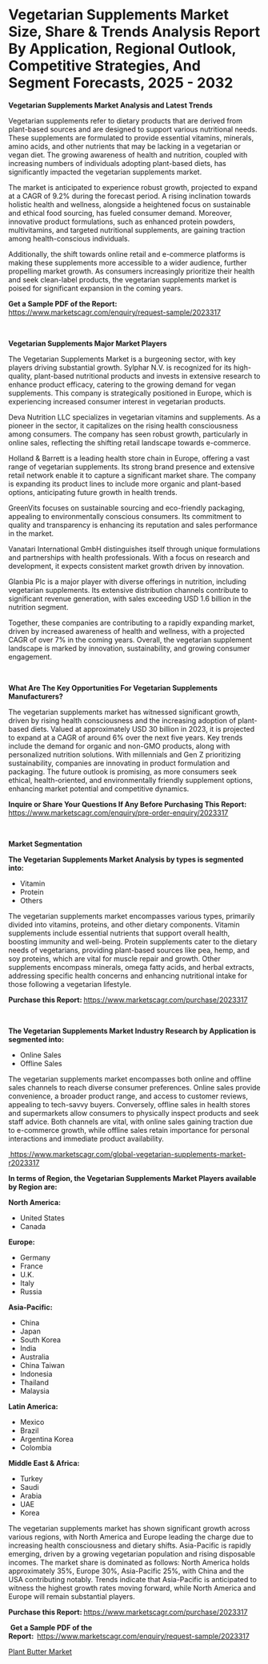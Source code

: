 <p><h1>Vegetarian Supplements Market Size, Share & Trends Analysis Report By Application, Regional Outlook, Competitive Strategies, And Segment Forecasts, 2025 - 2032</h1></p><p><strong>Vegetarian Supplements Market Analysis and Latest Trends</strong></p>
<p><p>Vegetarian supplements refer to dietary products that are derived from plant-based sources and are designed to support various nutritional needs. These supplements are formulated to provide essential vitamins, minerals, amino acids, and other nutrients that may be lacking in a vegetarian or vegan diet. The growing awareness of health and nutrition, coupled with increasing numbers of individuals adopting plant-based diets, has significantly impacted the vegetarian supplements market.</p><p>The market is anticipated to experience robust growth, projected to expand at a CAGR of 9.2% during the forecast period. A rising inclination towards holistic health and wellness, alongside a heightened focus on sustainable and ethical food sourcing, has fueled consumer demand. Moreover, innovative product formulations, such as enhanced protein powders, multivitamins, and targeted nutritional supplements, are gaining traction among health-conscious individuals.</p><p>Additionally, the shift towards online retail and e-commerce platforms is making these supplements more accessible to a wider audience, further propelling market growth. As consumers increasingly prioritize their health and seek clean-label products, the vegetarian supplements market is poised for significant expansion in the coming years.</p></p>
<p><strong>Get a Sample PDF of the Report:&nbsp;</strong> <a href="https://www.marketscagr.com/enquiry/request-sample/2023317?utm_campaign=2278&utm_medium=2&utm_source=Github&utm_content=ia&utm_term=15022025&utm_id=vegetarian-supplements">https://www.marketscagr.com/enquiry/request-sample/2023317</a></p>
<p>&nbsp;</p>
<p><strong>Vegetarian Supplements Major Market Players</strong></p>
<p><p>The Vegetarian Supplements Market is a burgeoning sector, with key players driving substantial growth. Sylphar N.V. is recognized for its high-quality, plant-based nutritional products and invests in extensive research to enhance product efficacy, catering to the growing demand for vegan supplements. This company is strategically positioned in Europe, which is experiencing increased consumer interest in vegetarian products.</p><p>Deva Nutrition LLC specializes in vegetarian vitamins and supplements. As a pioneer in the sector, it capitalizes on the rising health consciousness among consumers. The company has seen robust growth, particularly in online sales, reflecting the shifting retail landscape towards e-commerce.</p><p>Holland & Barrett is a leading health store chain in Europe, offering a vast range of vegetarian supplements. Its strong brand presence and extensive retail network enable it to capture a significant market share. The company is expanding its product lines to include more organic and plant-based options, anticipating future growth in health trends.</p><p>GreenVits focuses on sustainable sourcing and eco-friendly packaging, appealing to environmentally conscious consumers. Its commitment to quality and transparency is enhancing its reputation and sales performance in the market.</p><p>Vanatari International GmbH distinguishes itself through unique formulations and partnerships with health professionals. With a focus on research and development, it expects consistent market growth driven by innovation.</p><p>Glanbia Plc is a major player with diverse offerings in nutrition, including vegetarian supplements. Its extensive distribution channels contribute to significant revenue generation, with sales exceeding USD 1.6 billion in the nutrition segment.</p><p>Together, these companies are contributing to a rapidly expanding market, driven by increased awareness of health and wellness, with a projected CAGR of over 7% in the coming years. Overall, the vegetarian supplement landscape is marked by innovation, sustainability, and growing consumer engagement.</p></p>
<p>&nbsp;</p>
<p><strong>What Are The Key Opportunities For Vegetarian Supplements Manufacturers?</strong></p>
<p><p>The vegetarian supplements market has witnessed significant growth, driven by rising health consciousness and the increasing adoption of plant-based diets. Valued at approximately USD 30 billion in 2023, it is projected to expand at a CAGR of around 6% over the next five years. Key trends include the demand for organic and non-GMO products, along with personalized nutrition solutions. With millennials and Gen Z prioritizing sustainability, companies are innovating in product formulation and packaging. The future outlook is promising, as more consumers seek ethical, health-oriented, and environmentally friendly supplement options, enhancing market potential and competitive dynamics.</p></p>
<p><strong>Inquire or Share Your Questions If Any Before Purchasing This Report:</strong> <a href="https://www.marketscagr.com/enquiry/pre-order-enquiry/2023317?utm_campaign=2278&utm_medium=2&utm_source=Github&utm_content=ia&utm_term=15022025&utm_id=vegetarian-supplements">https://www.marketscagr.com/enquiry/pre-order-enquiry/2023317</a></p>
<p>&nbsp;</p>
<p><strong>Market Segmentation</strong></p>
<p><strong>The Vegetarian Supplements Market Analysis by types is segmented into:</strong></p>
<p><ul><li>Vitamin</li><li>Protein</li><li>Others</li></ul></p>
<p><p>The vegetarian supplements market encompasses various types, primarily divided into vitamins, proteins, and other dietary components. Vitamin supplements include essential nutrients that support overall health, boosting immunity and well-being. Protein supplements cater to the dietary needs of vegetarians, providing plant-based sources like pea, hemp, and soy proteins, which are vital for muscle repair and growth. Other supplements encompass minerals, omega fatty acids, and herbal extracts, addressing specific health concerns and enhancing nutritional intake for those following a vegetarian lifestyle.</p></p>
<p><strong>Purchase this Report:&nbsp;</strong><a href="https://www.marketscagr.com/purchase/2023317?utm_campaign=2278&utm_medium=2&utm_source=Github&utm_content=ia&utm_term=15022025&utm_id=vegetarian-supplements">https://www.marketscagr.com/purchase/2023317</a></p>
<p>&nbsp;</p>
<p><strong>The Vegetarian Supplements Market Industry Research by Application is segmented into:</strong></p>
<p><ul><li>Online Sales</li><li>Offline Sales</li></ul></p>
<p><p>The vegetarian supplements market encompasses both online and offline sales channels to reach diverse consumer preferences. Online sales provide convenience, a broader product range, and access to customer reviews, appealing to tech-savvy buyers. Conversely, offline sales in health stores and supermarkets allow consumers to physically inspect products and seek staff advice. Both channels are vital, with online sales gaining traction due to e-commerce growth, while offline sales retain importance for personal interactions and immediate product availability.</p></p>
<p><a href="https://www.marketscagr.com/global-vegetarian-supplements-market-r2023317?utm_campaign=2278&utm_medium=2&utm_source=Github&utm_content=ia&utm_term=15022025&utm_id=vegetarian-supplements">&nbsp;https://www.marketscagr.com/global-vegetarian-supplements-market-r2023317</a></p>
<p><strong>In terms of Region, the Vegetarian Supplements Market Players available by Region are:</strong></p>
<p>
    <p> <strong> North America: </strong>
        <ul>
            <li>United States</li>
            <li>Canada</li>
        </ul>
        </p> 
    <p> <strong> Europe: </strong>
        <ul>
            <li>Germany</li>
            <li>France</li>
            <li>U.K.</li>
            <li>Italy</li>
            <li>Russia</li>
        </ul>
        </p> 
    <p> <strong> Asia-Pacific: </strong>
        <ul>
            <li>China</li>
            <li>Japan</li>
            <li>South Korea</li>
            <li>India</li>
            <li>Australia</li>
            <li>China Taiwan</li>
            <li>Indonesia</li>
            <li>Thailand</li>
            <li>Malaysia</li>
        </ul>
        </p> 
    <p> <strong> Latin America: </strong>
        <ul>
            <li>Mexico</li>
            <li>Brazil</li>
            <li>Argentina Korea</li>
            <li>Colombia</li>
        </ul>
        </p> 
    <p> <strong> Middle East & Africa: </strong>
        <ul>
            <li>Turkey</li>
            <li>Saudi</li>
            <li>Arabia</li>
            <li>UAE</li>
            <li>Korea</li>
        </ul>
    </p>
    </p>
<p><p>The vegetarian supplements market has shown significant growth across various regions, with North America and Europe leading the charge due to increasing health consciousness and dietary shifts. Asia-Pacific is rapidly emerging, driven by a growing vegetarian population and rising disposable incomes. The market share is dominated as follows: North America holds approximately 35%, Europe 30%, Asia-Pacific 25%, with China and the USA contributing notably. Trends indicate that Asia-Pacific is anticipated to witness the highest growth rates moving forward, while North America and Europe will remain substantial players.</p></p>
<p><strong>Purchase this Report: </strong><a href="https://www.marketscagr.com/purchase/2023317?utm_campaign=2278&utm_medium=2&utm_source=Github&utm_content=ia&utm_term=15022025&utm_id=vegetarian-supplements">https://www.marketscagr.com/purchase/2023317</a></p>
<p>&nbsp;<strong>Get a Sample PDF of the Report:&nbsp;&nbsp;</strong><a href="https://www.marketscagr.com/enquiry/request-sample/2023317?utm_campaign=2278&utm_medium=2&utm_source=Github&utm_content=ia&utm_term=15022025&utm_id=vegetarian-supplements">https://www.marketscagr.com/enquiry/request-sample/2023317</a></p>
<p><strong></strong></p>
<p><p><a href="https://github.com/kbollin866/Market-Research-Report-List-1/blob/main/plant-butter-market.md?utm_campaign=2278&utm_medium=2&utm_source=Github&utm_content=ia&utm_term=15022025&utm_id=vegetarian-supplements">Plant Butter Market</a></p></p>